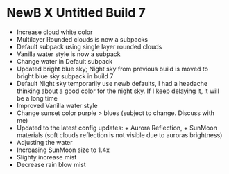 # NewB X Untitled Build 7
- Increase cloud white color
- Multilayer Rounded clouds is now a subpacks
- Default subpack using single layer rounded clouds
- Vanilla water style is now a subpack
- Change water in Default subpack
- Updated bright blue sky; Night sky from previous build is moved to bright blue sky subpack in build 7
- Default Night sky temporarily use newb defaults, I had a headache thinking about a good color for the night sky. If I keep delaying it, it will be a long time
- Improved Vanilla water style
- Change sunset color purple > blues (subject to change. Discuss with me)
- Updated to the latest config updates: + Aurora Reflection, + SunMoon materials (soft clouds reflection is not visible due to auroras brightness)
- Adjusting the water
- Increasing SunMoon size to 1.4x
- Slighty increase mist
- Decrease rain blow mist

